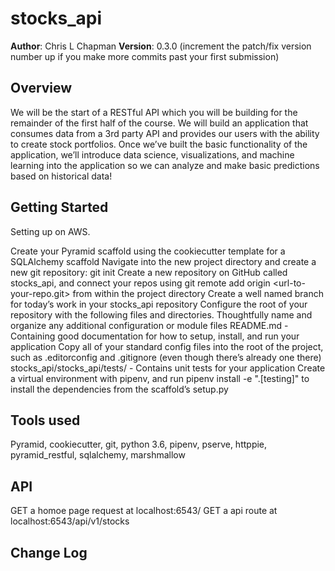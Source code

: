 # stocks_api

**Author**: Chris L Chapman
**Version**: 0.3.0 (increment the patch/fix version number up if you make more commits past your first submission)

## Overview

We will be the start of a RESTful API which you will be building for the remainder of the first half of the course. We will build an application that consumes data from a 3rd party API and provides our users with the ability to create stock portfolios. Once we’ve built the basic functionality of the application, we’ll introduce data science, visualizations, and machine learning into the application so we can analyze and make basic predictions based on historical data!

## Getting Started

Setting up on AWS.

Create your Pyramid scaffold using the cookiecutter template for a SQLAlchemy scaffold
Navigate into the new project directory and create a new git repository: git init
Create a new repository on GitHub called stocks_api, and connect your repos using git remote add origin <url-to-your-repo.git> from within the project directory
Create a well named branch for today’s work in your stocks_api repository
Configure the root of your repository with the following files and directories. Thoughtfully name and organize any additional configuration or module files
README.md - Containing good documentation for how to setup, install, and run your application
Copy all of your standard config files into the root of the project, such as .editorconfig and .gitignore (even though there’s already one there)
stocks_api/stocks_api/tests/ - Contains unit tests for your application
Create a virtual environment with pipenv, and run pipenv install -e ".[testing]" to install the dependencies from the scaffold’s setup.py

## Tools used

Pyramid, cookiecutter, git, python 3.6, pipenv, pserve, httppie, pyramid_restful, sqlalchemy, marshmallow

## API

GET a homoe page request at localhost:6543/
GET a api route at localhost:6543/api/v1/stocks

## Change Log

<!-- Ctrl+Shift+I (on Win & Linux) Inserts current DateTime, -->

